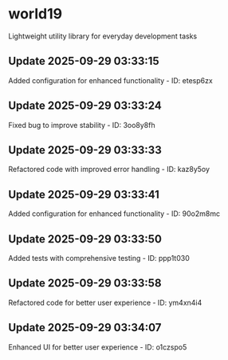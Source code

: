 # world19
Lightweight utility library for everyday development tasks

## Update 2025-09-29 03:33:15
Added configuration for enhanced functionality - ID: etesp6zx


## Update 2025-09-29 03:33:24
Fixed bug to improve stability - ID: 3oo8y8fh


## Update 2025-09-29 03:33:33
Refactored code with improved error handling - ID: kaz8y5oy


## Update 2025-09-29 03:33:41
Added configuration for enhanced functionality - ID: 90o2m8mc


## Update 2025-09-29 03:33:50
Added tests with comprehensive testing - ID: ppp1t030


## Update 2025-09-29 03:33:58
Refactored code for better user experience - ID: ym4xn4i4


## Update 2025-09-29 03:34:07
Enhanced UI for better user experience - ID: o1czspo5

